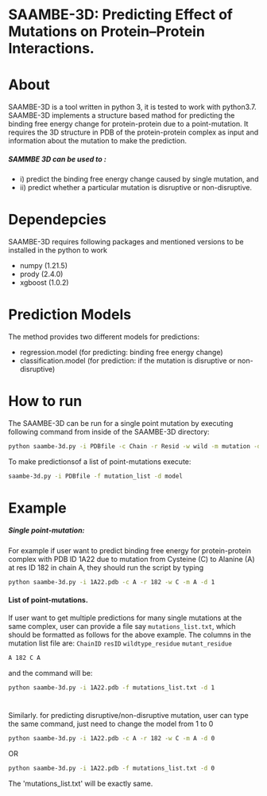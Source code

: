 #  SAAMBE-3D: Predicting Effect of Mutations on Protein–Protein Interactions.
# About
SAAMBE-3D is a tool written in python 3, it is tested to work with python3.7. SAAMBE-3D implements a structure based mathod for predicting the binding free energy change for protein-protein due to a point-mutation. It requires the 3D structure in PDB of the protein-protein complex as input and information about the mutation to make the prediction.
##### SAMMBE 3D can be used to :
- i) predict the binding free energy change caused by single mutation, and 
- ii) predict whether a particular mutation is disruptive or non-disruptive.

# Dependepcies
SAAMBE-3D requires following packages and mentioned versions to be installed in the python to work
- numpy (1.21.5)
- prody (2.4.0)
- xgboost (1.0.2)

# Prediction Models
The method provides two different models for predictions:
- regression.model (for predicting: binding free energy change)
- classification.model (for prediction: if the mutation is disruptive or non-disruptive)

# How to run
The SAAMBE-3D can be run for a single point mutation by executing following command from inside of the SAAMBE-3D directory:
```sh
python saambe-3d.py -i PDBfile -c Chain -r Resid -w wild -m mutation -d model 
```
To make predictionsof a list of point-mutations execute:

```sh
saambe-3d.py -i PDBfile -f mutation_list -d model
```
# Example
##### Single point-mutation: 
For example if user want to predict binding free energy for protein-protein complex with PDB ID 1A22 due to mutation from Cysteine (C) to Alanine (A) at res ID 182 in chain A, they should run the script by typing

```sh
python saambe-3d.py -i 1A22.pdb -c A -r 182 -w C -m A -d 1
```
#### List of point-mutations. 
If user want to get multiple predictions for many single mutations at the same complex, user can provide a file
say `mutations_list.txt`, which should be formatted as follows for the above example.
The columns in the mutation list file are: `ChainID` `resID` `wildtype_residue` `mutant_residue`
```sh
A 182 C A   
```
and the command will be: 
```sh
python saambe-3d.py -i 1A22.pdb -f mutations_list.txt -d 1
```
#
Similarly. for predicting disruptive/non-disruptive mutation, user can type the same command, just need to change the model from 1 to 0
```sh
python saambe-3d.py -i 1A22.pdb -c A -r 182 -w C -m A -d 0 
```
OR
```sh
python saambe-3d.py -i 1A22.pdb -f mutations_list.txt -d 0
```
The 'mutations_list.txt' will be exactly same.

